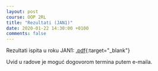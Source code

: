 ```yaml
---
layout: post
course: OOP 2RL
title: "Rezultati (JAN1)"
date: 2020-01-22 14:30:00 +0100
comments: false
---
```


Rezultati ispita u roku JAN1: 
[.pdf](https://matfoop.github.io/OOP/pismeni-ispiti/info/){:target="_blank"}

Uvid u radove je moguć dogovorom termina putem e-maila.